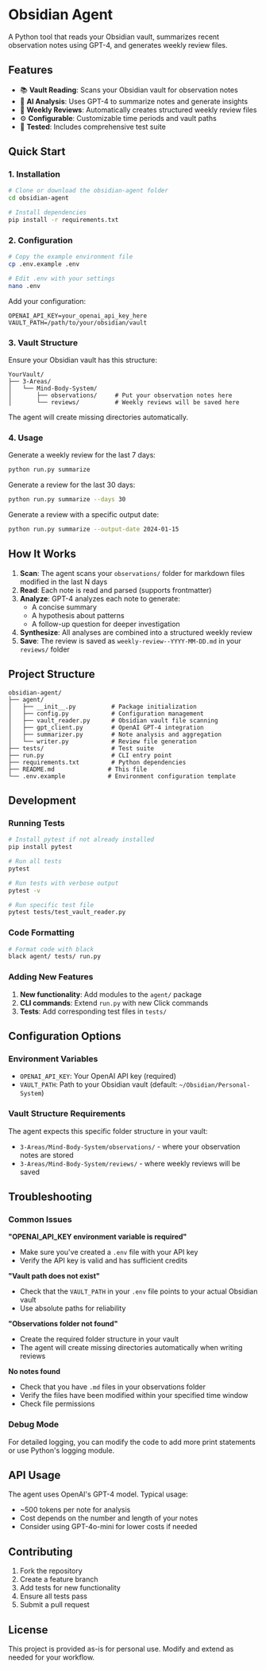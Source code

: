 
# Obsidian Agent

A Python tool that reads your Obsidian vault, summarizes recent observation notes using GPT-4, and generates weekly review files.

## Features

- 📚 **Vault Reading**: Scans your Obsidian vault for observation notes
- 🤖 **AI Analysis**: Uses GPT-4 to summarize notes and generate insights
- 📝 **Weekly Reviews**: Automatically creates structured weekly review files
- ⚙️ **Configurable**: Customizable time periods and vault paths
- 🧪 **Tested**: Includes comprehensive test suite

## Quick Start

### 1. Installation

```bash
# Clone or download the obsidian-agent folder
cd obsidian-agent

# Install dependencies
pip install -r requirements.txt
```

### 2. Configuration

```bash
# Copy the example environment file
cp .env.example .env

# Edit .env with your settings
nano .env
```

Add your configuration:
```env
OPENAI_API_KEY=your_openai_api_key_here
VAULT_PATH=/path/to/your/obsidian/vault
```

### 3. Vault Structure

Ensure your Obsidian vault has this structure:
```
YourVault/
├── 3-Areas/
│   └── Mind-Body-System/
│       ├── observations/     # Put your observation notes here
│       └── reviews/          # Weekly reviews will be saved here
```

The agent will create missing directories automatically.

### 4. Usage

Generate a weekly review for the last 7 days:
```bash
python run.py summarize
```

Generate a review for the last 30 days:
```bash
python run.py summarize --days 30
```

Generate a review with a specific output date:
```bash
python run.py summarize --output-date 2024-01-15
```

## How It Works

1. **Scan**: The agent scans your `observations/` folder for markdown files modified in the last N days
2. **Read**: Each note is read and parsed (supports frontmatter)
3. **Analyze**: GPT-4 analyzes each note to generate:
   - A concise summary
   - A hypothesis about patterns
   - A follow-up question for deeper investigation
4. **Synthesize**: All analyses are combined into a structured weekly review
5. **Save**: The review is saved as `weekly-review--YYYY-MM-DD.md` in your `reviews/` folder

## Project Structure

```
obsidian-agent/
├── agent/
│   ├── __init__.py          # Package initialization
│   ├── config.py            # Configuration management
│   ├── vault_reader.py      # Obsidian vault file scanning
│   ├── gpt_client.py        # OpenAI GPT-4 integration
│   ├── summarizer.py        # Note analysis and aggregation
│   └── writer.py            # Review file generation
├── tests/                   # Test suite
├── run.py                   # CLI entry point
├── requirements.txt         # Python dependencies
├── README.md               # This file
└── .env.example            # Environment configuration template
```

## Development

### Running Tests

```bash
# Install pytest if not already installed
pip install pytest

# Run all tests
pytest

# Run tests with verbose output
pytest -v

# Run specific test file
pytest tests/test_vault_reader.py
```

### Code Formatting

```bash
# Format code with black
black agent/ tests/ run.py
```

### Adding New Features

1. **New functionality**: Add modules to the `agent/` package
2. **CLI commands**: Extend `run.py` with new Click commands
3. **Tests**: Add corresponding test files in `tests/`

## Configuration Options

### Environment Variables

- `OPENAI_API_KEY`: Your OpenAI API key (required)
- `VAULT_PATH`: Path to your Obsidian vault (default: `~/Obsidian/Personal-System`)

### Vault Structure Requirements

The agent expects this specific folder structure in your vault:
- `3-Areas/Mind-Body-System/observations/` - where your observation notes are stored
- `3-Areas/Mind-Body-System/reviews/` - where weekly reviews will be saved

## Troubleshooting

### Common Issues

**"OPENAI_API_KEY environment variable is required"**
- Make sure you've created a `.env` file with your API key
- Verify the API key is valid and has sufficient credits

**"Vault path does not exist"**
- Check that the `VAULT_PATH` in your `.env` file points to your actual Obsidian vault
- Use absolute paths for reliability

**"Observations folder not found"**
- Create the required folder structure in your vault
- The agent will create missing directories automatically when writing reviews

**No notes found**
- Check that you have `.md` files in your observations folder
- Verify the files have been modified within your specified time window
- Check file permissions

### Debug Mode

For detailed logging, you can modify the code to add more print statements or use Python's logging module.

## API Usage

The agent uses OpenAI's GPT-4 model. Typical usage:
- ~500 tokens per note for analysis
- Cost depends on the number and length of your notes
- Consider using GPT-4o-mini for lower costs if needed

## Contributing

1. Fork the repository
2. Create a feature branch
3. Add tests for new functionality
4. Ensure all tests pass
5. Submit a pull request

## License

This project is provided as-is for personal use. Modify and extend as needed for your workflow.
